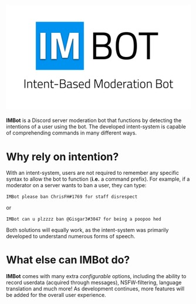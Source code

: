 <img src="./assets/IMBOTLOGO1-WITHDESC.png"></img>
-------------------------------------------------
**IMBot** is a Discord server moderation bot that functions by detecting the intentions of a user using the bot. The developed intent-system is capable of comprehending commands in many different ways.
# Why rely on intention?
With an intent-system, users are not required to remember any specific syntax to allow the bot to function (**i.e.** a command prefix). For example, if a moderator on a server wants to ban a user, they can type:  
```
IMBot please ban ChrisFH#1769 for staff disrespect
```
or
```
IMBot can u plzzzz ban @Gisgar3#3047 for being a poopoo hed
```
Both solutions will equally work, as the intent-system was primarily developed to understand numerous forms of speech.
# What else can IMBot do?
**IMBot** comes with many extra *configurable* options, including the ability to record userdata (acquired through messages), NSFW-filtering, language translation and much more! As development continues, more features will be added for the overall user experience.
